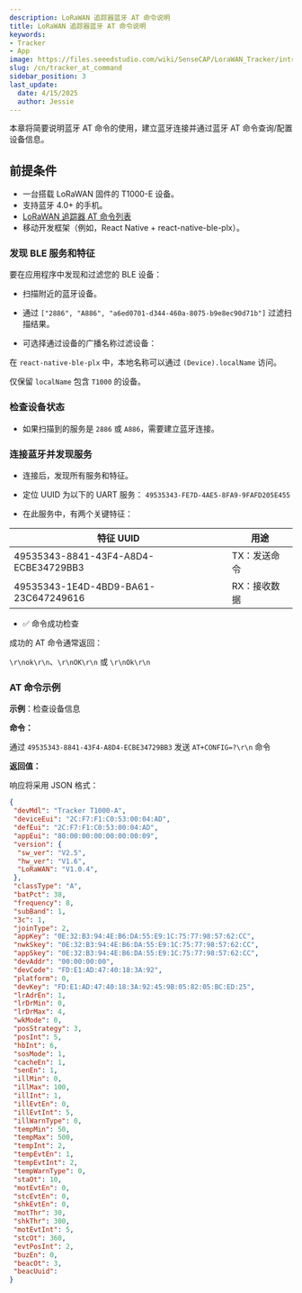 ```yaml
---
description: LoRaWAN 追踪器蓝牙 AT 命令说明
title: LoRaWAN 追踪器蓝牙 AT 命令说明
keywords:
- Tracker
- App
image: https://files.seeedstudio.com/wiki/SenseCAP/LoraWAN_Tracker/intro-e.webp
slug: /cn/tracker_at_command
sidebar_position: 3
last_update:
  date: 4/15/2025
  author: Jessie
---
```


本章将简要说明蓝牙 AT 命令的使用，建立蓝牙连接并通过蓝牙 AT 命令查询/配置设备信息。

## 前提条件

- 一台搭载 LoRaWAN 固件的 T1000-E 设备。
- 支持蓝牙 4.0+ 的手机。
- [LoRaWAN 追踪器 AT 命令列表](https://files.seeedstudio.com/wiki/SenseCAP/LoraWAN_Tracker/LoRaWAN%20Tracker%20AT%20Command.pdf)
- 移动开发框架（例如，React Native + react-native-ble-plx）。

### 发现 BLE 服务和特征

要在应用程序中发现和过滤您的 BLE 设备：

- 扫描附近的蓝牙设备。
- 通过 `["2886", "A886", "a6ed0701-d344-460a-8075-b9e8ec90d71b"]` 过滤扫描结果。

- 可选择通过设备的广播名称过滤设备：

 在 `react-native-ble-plx` 中，本地名称可以通过 `(Device).localName` 访问。

 仅保留 `localName` 包含 `T1000` 的设备。

### 检查设备状态

- 如果扫描到的服务是 `2886` 或 `A886`，需要建立蓝牙连接。

### 连接蓝牙并发现服务

- 连接后，发现所有服务和特征。

- 定位 UUID 为以下的 UART 服务：
`49535343-FE7D-4AE5-8FA9-9FAFD205E455`

- 在此服务中，有两个关键特征：

|特征 UUID|用途|
|--|--|
|49535343-8841-43F4-A8D4-ECBE34729BB3| TX：发送命令|
|49535343-1E4D-4BD9-BA61-23C647249616| RX：接收数据|

- ✅ 命令成功检查

 成功的 AT 命令通常返回：

 `\r\nok\r\n`、`\r\nOK\r\n` 或 `\r\nOk\r\n`

### AT 命令示例

**示例**：检查设备信息

**命令：**

通过 `49535343-8841-43F4-A8D4-ECBE34729BB3` 发送 `AT+CONFIG=?\r\n` 命令

**返回值：**

响应将采用 JSON 格式：

```json
{
 "devMdl": "Tracker T1000-A",
 "deviceEui": "2C:F7:F1:C0:53:00:04:AD",
 "defEui": "2C:F7:F1:C0:53:00:04:AD",
 "appEui": "80:00:00:00:00:00:00:09",
 "version": {
  "sw_ver": "V2.5",
  "hw_ver": "V1.6",
  "LoRaWAN": "V1.0.4",
 },
 "classType": "A",
 "batPct": 38,
 "frequency": 8,
 "subBand": 1,
 "3c": 1,
 "joinType": 2,
 "appKey": "0E:32:B3:94:4E:B6:DA:55:E9:1C:75:77:98:57:62:CC",
 "nwkSkey": "0E:32:B3:94:4E:B6:DA:55:E9:1C:75:77:98:57:62:CC",
 "appSkey": "0E:32:B3:94:4E:B6:DA:55:E9:1C:75:77:98:57:62:CC",
 "devAddr": "00:00:00:00",
 "devCode": "FD:E1:AD:47:40:18:3A:92",
 "platform": 0,
 "devKey": "FD:E1:AD:47:40:18:3A:92:45:9B:05:82:05:BC:ED:25",
 "lrAdrEn": 1,
 "lrDrMin": 0,
 "lrDrMax": 4,
 "wkMode": 0,
 "posStrategy": 3,
 "posInt": 5,
 "hbInt": 6,
 "sosMode": 1,
 "cacheEn": 1,
 "senEn": 1,
 "illMin": 0,
 "illMax": 100,
 "illInt": 1,
 "illEvtEn": 0,
 "illEvtInt": 5,
 "illWarnType": 0,
 "tempMin": 50,
 "tempMax": 500,
 "tempInt": 2,
 "tempEvtEn": 1,
 "tempEvtInt": 2,
 "tempWarnType": 0,
 "staOt": 10,
 "motEvtEn": 0,
 "stcEvtEn": 0,
 "shkEvtEn": 0,
 "motThr": 30,
 "shkThr": 300,
 "motEvtInt": 5,
 "stcOt": 360,
 "evtPosInt": 2,
 "buzEn": 0,
 "beacOt": 3,
 "beacUuid": 
}
```
